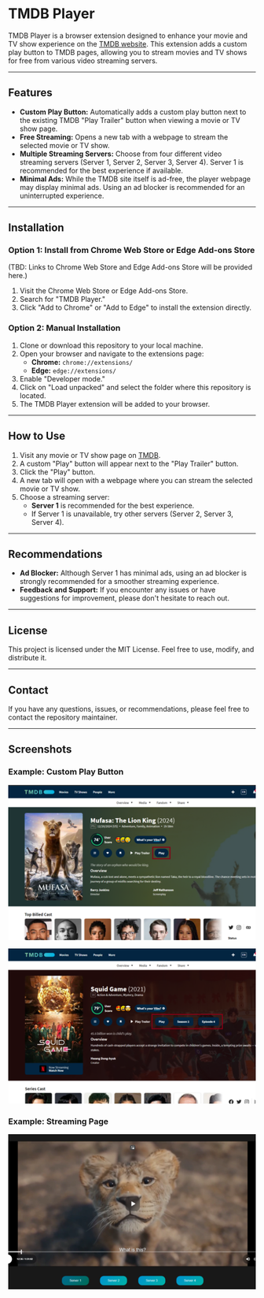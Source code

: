 # TMDB Player

TMDB Player is a browser extension designed to enhance your movie and TV show experience on the [TMDB website](https://www.themoviedb.org/). This extension adds a custom play button to TMDB pages, allowing you to stream movies and TV shows for free from various video streaming servers.

---

## Features

- **Custom Play Button:** Automatically adds a custom play button next to the existing TMDB "Play Trailer" button when viewing a movie or TV show page.
- **Free Streaming:** Opens a new tab with a webpage to stream the selected movie or TV show.
- **Multiple Streaming Servers:** Choose from four different video streaming servers (Server 1, Server 2, Server 3, Server 4). Server 1 is recommended for the best experience if available.
- **Minimal Ads:** While the TMDB site itself is ad-free, the player webpage may display minimal ads. Using an ad blocker is recommended for an uninterrupted experience.

---

## Installation

### Option 1: Install from Chrome Web Store or Edge Add-ons Store
(TBD: Links to Chrome Web Store and Edge Add-ons Store will be provided here.)

1. Visit the Chrome Web Store or Edge Add-ons Store.
2. Search for "TMDB Player."
3. Click "Add to Chrome" or "Add to Edge" to install the extension directly.

### Option 2: Manual Installation

1. Clone or download this repository to your local machine.
2. Open your browser and navigate to the extensions page:
   - **Chrome:** `chrome://extensions/`
   - **Edge:** `edge://extensions/`
3. Enable "Developer mode."
4. Click on "Load unpacked" and select the folder where this repository is located.
5. The TMDB Player extension will be added to your browser.


---

## How to Use

1. Visit any movie or TV show page on [TMDB](https://www.themoviedb.org/).
2. A custom "Play" button will appear next to the "Play Trailer" button.
3. Click the "Play" button.
4. A new tab will open with a webpage where you can stream the selected movie or TV show.
5. Choose a streaming server:
   - **Server 1** is recommended for the best experience.
   - If Server 1 is unavailable, try other servers (Server 2, Server 3, Server 4).

---

## Recommendations

- **Ad Blocker:** Although Server 1 has minimal ads, using an ad blocker is strongly recommended for a smoother streaming experience.
- **Feedback and Support:** If you encounter any issues or have suggestions for improvement, please don't hesitate to reach out.

---

## License

This project is licensed under the MIT License. Feel free to use, modify, and distribute it.

---

## Contact

If you have any questions, issues, or recommendations, please feel free to contact the repository maintainer.

---

## Screenshots

### Example: Custom Play Button

![Custom Play Button](example/movieButton.png)

![Custom Play Button Next to Trailer](example/tvShowButton.png)

### Example: Streaming Page
![Streaming Servers](example/player.png)
